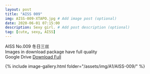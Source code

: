 ```yaml
---
layout: post
title: "AISS 009"
img: AISS-009-XTAPO.jpg # Add image post (optional)
date: 2020-06-01 07:15:00
description: Sexy girl. # Add post description (optional)
tag: [cute, sexy, AISS]
---
```

AISS No.009 冬日三丝   
Images in download package have full quality                    
Google Drive [Download Full](http://gestyy.com/e062TE)

{% include image-gallery.html folder="/assets/img/A1/AISS-009/" %}
